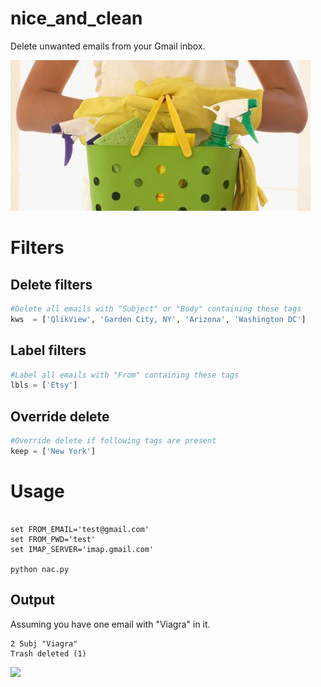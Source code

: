 # nice_and_clean
Delete unwanted emails from your Gmail inbox.

![Nice And Clean](https://github.com/pydemo/nice_and_clean/blob/master/clean.jfif "Nice And Clean")

# Filters

## Delete filters


```Python
#Delete all emails with "Subject" or "Body" containing these tags
kws  = ['QlikView', 'Garden City, NY', 'Arizona', 'Washington DC']
```

## Label filters


```Python
#Label all emails with "From" containing these tags
lbls = ['Etsy']
```
## Override delete
```Python
#Override delete if following tags are present	
keep = ['New York']
```
# Usage

```

set FROM_EMAIL='test@gmail.com'
set FROM_PWD='test'
set IMAP_SERVER='imap.gmail.com'

python nac.py
```
## Output
Assuming you have one email with "Viagra" in it.
```
2 Subj "Viagra"
Trash deleted (1)
```

[<img src="https://www.buymeacoffee.com/assets/img/custom_images/orange_img.png">](https://www.buymeacoffee.com/0nJ32Xg)
